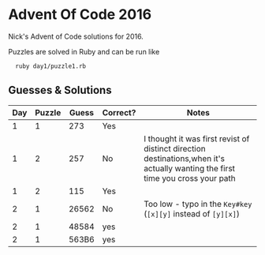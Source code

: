 # Advent Of Code 2016

Nick's Advent of Code solutions for 2016.

Puzzles are solved in Ruby and can be run like

```
  ruby day1/puzzle1.rb
```

## Guesses & Solutions

|Day|Puzzle|Guess|Correct?|Notes|
|---|------|-----|--------|-----|
|1|1|273|Yes|
|1|2|257|No|I thought it was first revist of distinct direction destinations,when it's actually wanting the first time you cross your path|
|1|2|115|Yes
|2|1|26562|No|Too low - typo in the `Key#key` (`[x][y]` instead of `[y][x]`)
|2|1|48584|yes
|2|1|563B6|yes
